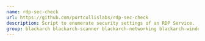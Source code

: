 ```yaml
---
name: rdp-sec-check
url: https://github.com/portcullislabs/rdp-sec-check
description: Script to enumerate security settings of an RDP Service.
group: blackarch blackarch-scanner blackarch-networking blackarch-windows
---
```


